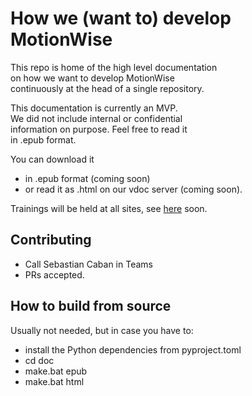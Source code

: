 # How we (want to) develop MotionWise

This repo is home of the high level documentation\
on how we want to develop MotionWise\
continuously at the head of a single repository.

This documentation is currently an MVP.\
We did not include internal or confidential\
information on purpose. Feel free to read it\
in .epub format.

You can download it 
- in .epub format (coming soon)
- or read it as .html on our vdoc server (coming soon).

Trainings will be held at all sites, 
see [here](https://4sdv.sharepoint.com/sites/TTTechAuto-LearningManagementSystem/SitePages/how_we_develop_motionwise.aspx) soon. 

## Contributing

- Call Sebastian Caban in Teams 
- PRs accepted.

## How to build from source

Usually not needed, but in case you have to:
- install the Python dependencies from pyproject.toml
- cd doc
- make.bat epub
- make.bat html
